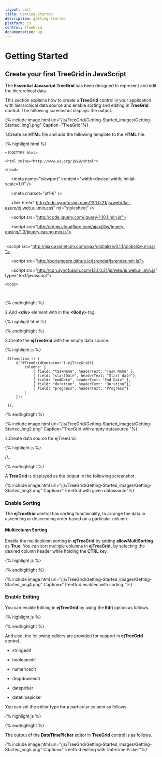 ```yaml
---
layout: post
title: Getting-Started
description: getting started
platform: js
control: TreeGrid
documentation: ug
---
```


# Getting Started

## Create your first TreeGrid in JavaScript

The **Essential Javascript TreeGrid** has been designed to represent and edit the hierarchical data. 

This section explains how to create a **TreeGrid** control in your application with hierarchical data source and enable sorting and editing in **TreeGrid** control. The following screenshot displays the output.

{% include image.html url="/js/TreeGrid/Getting-Started_images/Getting-Started_img1.png" Caption="TreeGrid"%}

1.Create an **HTML** file and add the following template to the **HTML** file.

{% highlight html %}


    <!DOCTYPE html>

    <html xmlns="http://www.w3.org/1999/xhtml">

    <head>

        <meta name="viewport" content="width=device-width, initial-scale=1.0" />

        <meta charset="utf-8" />

        <link href=" http://cdn.syncfusion.com/13.1.0.21/js/web/flat-azure/ej.web.all.min.css" rel="stylesheet" />

        <script src="http://code.jquery.com/jquery-1.10.1.min.js"></script>

        <script src="http://cdnjs.cloudflare.com/ajax/libs/jquery-easing/1.3/jquery.easing.min.js"></script>

        <script src="http://ajax.aspnetcdn.com/ajax/globalize/0.1.1/globalize.min.js"></script>

        <script src="http://borismoore.github.io/jsrender/jsrender.min.js"></script>

        <script src="http://cdn.syncfusion.com/13.1.0.21/js/web/ej.web.all.min.js" type="text/javascript"></script>
    </head>

    <body>
        <!--Add TreeGrid control here -->
    </body>
    </html>


{% endhighlight %}



2.Add **&lt;div&gt;** element with in the **&lt;Body&gt;** tag.

{% highlight html %}


<body style="width:100%;height:100%;position:static;">
   <!--Add  TreeGrid control here-->
   <div id="TreeGridContainer" style="width:60%;height:80%;position:absolute;"></div>
</body>


{% endhighlight %}



3.Create the **ejTreeGrid** with the empty data source.

{% highlight js %}

     $(function () {
         $("#TreeGridContainer").ejTreeGrid({                
             columns: [                    
                 { field: "taskName", headerText: "Task Name" },
                 { field: "startDate", headerText: "Start date"},
                 { field: "endDate", headerText: "End Date" },
                 { field: "duration", headerText: "Duration”},
                 { field: "progress", headerText: "Progress"}
             ]
         });

     });


{% endhighlight %}



{% include image.html url="/js/TreeGrid/Getting-Started_images/Getting-Started_img2.png" Caption="TreeGrid with empty datasource "%}

4.Create data source for ejTreeGrid.

{% highlight js %}

<!DOCTYPE html>

<html xmlns="http://www.w3.org/1999/xhtml">

<head>
   //...
    <script type="text/javascript">

//data source for ejTreeGrid control

        var treeGridDataSource = [
                {
                    taskID: 2,
                    taskName: "Planning",
                    startDate: "02/03/2014",
                    endDate: "02/07/2014",
                    duration: 10,
                    progress: 56,
                    subtasks: [
                        {
                            taskID: 3,
                            taskName: "Plan timeline",
                            startDate: "02/03/2014",
                            endDate: "02/07/2014",
                            duration: 5,
                            progress: "100"
                        },
                        {
                            taskID: 4,
                            taskName: "Plan budget",
                            startDate: "02/03/2014",
                            endDate: "02/07/2014",
                            duration: 5,
                            progress: "100"
                        },
                        {
                            taskID: 5,
                            taskName: "Allocate resources",
                            startDate: "02/03/2014",
                            endDate: "02/07/2014",
                            duration: 5,
                            progress: "100"
                        },
                        {
                            taskID: 6,
                            taskName: "Planning complete",
                            startDate: "02/07/2014",
                            endDate: "02/07/2014",
                            duration: 0,
                            progress: 40
                        }
                    ]
                },
                {
                    taskID: 7,
                    taskName: "Design",
                    startDate: "02/10/2014",
                    endDate: "02/14/2014",
                    duration: 10,
                    progress: 76,
                    subtasks: [
                        {
                            taskID: 8,
                            taskName: "Software Specification",
                            startDate: "02/10/2014",
                            endDate: "02/12/2014",
                            duration: 3,
                            progress: "60"
                        },
                        {
                            taskID: 9,
                            taskName: "Develop prototype",
                            startDate: "02/10/2014",
                            endDate: "02/12/2014",
                            duration: 3,
                            progress: "100"
                        },
                        {
                            taskID: 10,
                            taskName: "Get approval from customer",
                            startDate: "02/13/2014",
                            endDate: "02/14/2014",
                            duration: 2,
                            progress: "100"
                        },
                        {
                            taskID: 11,
                            taskName: "Design complete",
                            startDate: "02/14/2014",
                            endDate: "02/14/2014",
                            duration: 0,
                            predecessor: "10FF",
                            progress: 65
                        }
                    ]
                }

        ]; 
    </script>
</head>


{% endhighlight %}



5.Initialize the **ejTreeGrid** with data source created in last step.

{% highlight js %}

<script type="text/javascript">
     //...
     $(function () {
         $("#TreeGridContainer").ejTreeGrid({
             dataSource: treeGridDataSource,
             //Map the child mapping to render the hierarchical data
             childMapping: "subtasks",                
             columns: [                    
                 { field: "taskName", headerText: "Task Name" },
                 { field: "startDate", headerText: "Start Date"},
                 { field: "endDate", headerText: "End Date" },
                 { field: "duration", headerText: "Duration"},
                 { field: "progress", headerText: "Progress"}
             ]
         });

     });
</script>


{% endhighlight %}



A **TreeGrid** is displayed as the output in the following screenshot.

{% include image.html url="/js/TreeGrid/Getting-Started_images/Getting-Started_img3.png" Caption="TreeGrid with given datasource"%}

### Enable Sorting

The **ejTreeGrid** control has sorting functionality, to arrange the data in ascending or descending order based on a particular column.

#### Multicolumn Sorting

Enable the multicolumn sorting in **ejTreeGrid** by setting **allowMultiSorting** as **True**. You can sort multiple columns in **ejTreeGrid,** by selecting the desired column header while holding the **CTRL** key.

{% highlight js %}

<script type="text/javascript">
    //...
    $("#TreeGridContainer").ejTreeGrid({
        //...
        allowSorting: true,
        allowMultiSorting:true           
    });
</script>


{% endhighlight %}



{% include image.html url="/js/TreeGrid/Getting-Started_images/Getting-Started_img4.png" Caption="TreeGrid enabled with sorting "%}

### Enable Editing

You can enable Editing in **ejTreeGrid** by using the **Edit** option as follows.

{% highlight js %}

<script type="text/javascript">
    //...
    $("#TreeGridContainer").ejTreeGrid({
        //...
        edit: {
            allowEditing: true,
            editMode: "cellEditing"
        }
    });
</script>


{% endhighlight %}



And also, the following editors are provided for support in **ejTreeGrid** control.

* stringedit

* booleanedit

* numericedit

* dropdownedit

* datepicker

* datetimepicker

You can set the editor type for a particular column as follows.

{% highlight js %}

<script type="text/javascript">
    //...
    $("#TreeGridContainer").ejTreeGrid({
        //...
        columns: [
               { field: "startDate", headerText: "Start Date",editType:"datepicker"},
               { field: "endDate", headerText: "End Date" },
               { field: "duration", headerText: "Duration",editType:"numericedit"},
                 ]
    })
</script>


{% endhighlight %}



The output of the **DateTimePicker** editor in **TreeGrid** control is as follows.

{% include image.html url="/js/TreeGrid/Getting-Started_images/Getting-Started_img5.png" Caption="TreeGrid editing with DateTime Picker"%}

